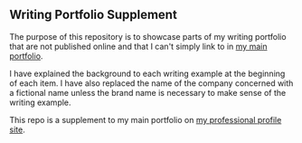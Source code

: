 ## Writing Portfolio Supplement

The purpose of this repository is to showcase parts of my writing portfolio that are not published online and that I can't simply link to in [my main portfolio](http://pauljacobson.co/portfolio).

I have explained the background to each writing example at the beginning of each item. I have also replaced the name of the company concerned with a fictional name unless the brand name is necessary to make sense of the writing example.

This repo is a supplement to my main portfolio on [my professional profile site](http://pauljacobson.co).
